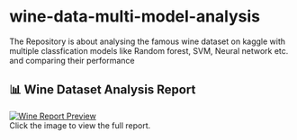 # wine-data-multi-model-analysis
The Repository is about analysing the famous wine dataset on kaggle with multiple classfication models like Random forest, SVM, Neural network etc. and comparing their performance

## 📊 Wine Dataset Analysis Report  

[![Wine Report Preview](assets/wine_report_preview.png)](assets/wine_report.pdf)  
Click the image to view the full report.

